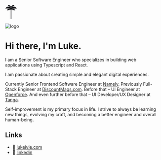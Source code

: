 <svg width="38" height="46" viewBox="0 0 38 46" fill="none" xmlns="http://www.w3.org/2000/svg">
<path fill-rule="evenodd" clip-rule="evenodd" d="M19.0025 7.83608L19.0198 7.85339C19.2993 3.4693 22.9437 0 27.3983 0L27.9581 2.5799e-06L30.1968 2.38419e-06L29.0774 1.11944L27.9581 2.23876V4.47776L26.8386 3.35832L25.7192 2.23888L25.7191 2.239V5.64566C28.6687 4.61229 32.0801 5.27454 34.438 7.63241L34.8338 8.02819L36.4169 9.61131L38 11.1944H36.4168H34.8337H34.8337L34.8337 11.1944L33.2505 12.7776V11.1945V9.61141L30.0844 12.7776V11.1945V9.61133H30.0843L27.5795 12.1161C29.0534 12.8222 30.3369 13.9652 31.2158 15.4874L31.4956 15.9721L31.4958 15.9721L31.4958 15.9721L32.6152 17.911L31.086 17.5013L29.5569 17.0915L27.6179 18.211L28.0277 16.6818L28.4374 15.1527L28.4374 15.1527L24.5595 17.3915L24.9693 15.8623L25.379 14.3332L25.379 14.3332L21.5012 16.572L21.9109 15.0428L22.3206 13.5137L22.3205 13.5137L21.2657 14.1227C21.2215 14.8968 20.784 15.5656 20.1499 15.9324V44.2179C20.1499 44.8361 19.6487 45.3373 19.0305 45.3373C18.4122 45.3373 17.911 44.8361 17.911 44.2179V15.9323C17.2843 15.5698 16.8497 14.9122 16.797 14.1495L15.6959 13.5138L16.1056 15.0429L16.5153 16.572L12.6375 14.3332L6.52065 15.9722L6.80051 15.4874C7.67719 13.969 8.95656 12.828 10.4258 12.1215L7.91572 9.61133L7.91562 9.61132V11.1945V12.7776L4.74944 9.61141L4.74944 11.1945V12.7776L3.16626 11.1944L3.16625 11.1944V11.1944H3.16622L3.16621 11.1944L3.1662 11.1944H1.58313H0L1.5831 9.61133L1.58309 9.61131L3.16621 8.02819L3.56199 7.63241C5.92113 5.27327 9.33492 4.61158 12.2857 5.64733L12.2857 2.23895L11.1663 3.35832L10.0469 4.47776V0H10.6066C15.0612 0 18.7056 3.46931 18.9851 7.8534L19.0025 7.83608ZM16.7636 8.96049V8.95557L16.7635 8.9555L16.7636 8.95543V6.71668L12.2857 2.23888L12.2857 2.23892L14.5246 4.47778L14.5245 4.4778L16.7634 6.71663L15.6439 7.83607L15.6415 7.83848L15.8312 8.02821L15.8313 8.0282L16.7636 8.96049ZM14.5245 6.84238L14.5245 4.47785L13.4051 5.59722L13.0455 5.95679C13.5608 6.19682 14.0568 6.49202 14.5245 6.84238ZM22.1687 8.0282L21.2414 8.95547V6.7167L22.3608 7.83607L22.3608 7.8361L22.1687 8.02821L22.1687 8.0282ZM24.9577 5.95527C24.443 6.19477 23.9475 6.48928 23.4802 6.83881V4.47785L24.5996 5.59722L24.9577 5.95527ZM21.2414 6.71666L20.1219 7.83612L20.122 7.83614L21.2414 6.71668L21.2414 6.71666ZM21.7961 11.5669C22.4417 11.3956 23.0982 11.3046 23.7518 11.2901V11.1945V9.61133L22.1687 11.1944H22.1686L21.7961 11.5669ZM25.1529 11.3765C25.756 11.4646 26.3481 11.6179 26.918 11.8333V11.1945V9.61141L25.1529 11.3765ZM15.8314 11.1944L16.1981 11.5611C15.5542 11.3922 14.8997 11.303 14.2481 11.2898V11.1945L14.2481 9.61132L15.8313 11.1944H15.8314ZM11.082 9.61141L12.8492 11.3787C12.2453 11.4679 11.6524 11.6226 11.082 11.8395V11.1945V9.61141ZM10.3986 18.2111L8.45972 17.0916L6.93057 17.5014L5.40139 17.9111L6.52081 15.9722L6.52077 15.9722L9.57912 15.1527L9.5791 15.1527L12.6375 14.3332L13.0472 15.8624L13.457 17.3916L9.57914 15.1527L9.98888 16.6819L10.3986 18.2111ZM7.80798 2.38419e-06L8.92742 1.11944L10.0469 2.23888V2.57991e-06L7.80798 2.38419e-06Z" fill="#18181B"/>
</svg>

![logo](https://github.com/user-attachments/assets/691970bc-d2c2-45c5-8aa0-6a9517efe8cf)

# Hi there, I'm Luke.

I am a Senior Software Engineer who specializes in building web applications using Typescript and React.

I am passionate about creating simple and elegant digital experiences.

Currently Senior Frontend Software Engineer at [Namely](https://namely.com). Previously Full-Stack Engineer at [DiscountMags.com](https://discountmags.com). Before that – UI Engineer at [Openforce](https://oforce.com). And even further before that – UI Developer/UX Designer at [Tanga](https://www.tanga.com/).

Self-improvement is my primary focus in life. I strive to always be learning new things, evolving my craft, and becoming a better engineer and overall human-being.

## Links

- 🌴 [lukeivie.com](https://lukeivie.com)
- 💼 [linkedin](https://www.linkedin.com/in/luke-ivie/)
